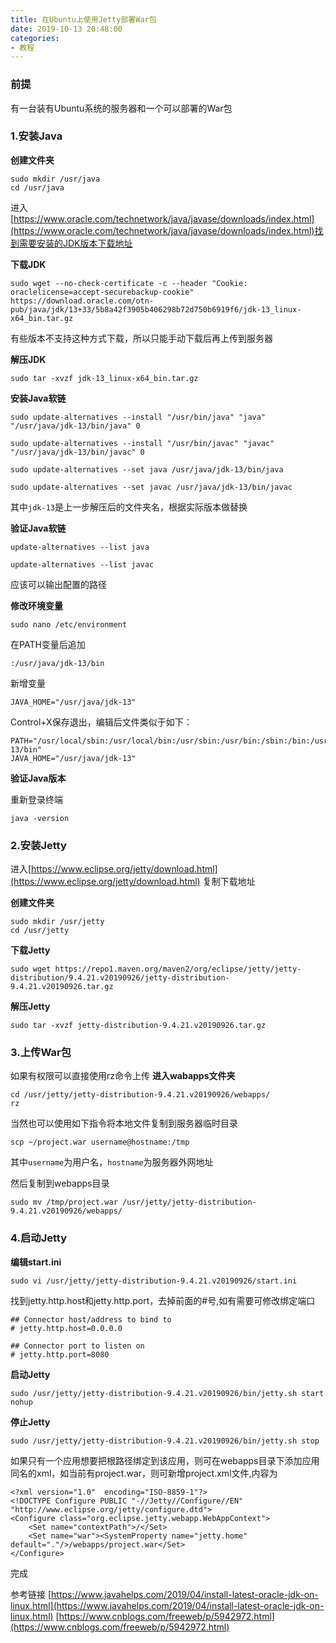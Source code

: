 ```yaml
---
title: 在Ubuntu上使用Jetty部署War包
date: 2019-10-13 20:48:00
categories: 
- 教程
---
```


### 前提

有一台装有Ubuntu系统的服务器和一个可以部署的War包

### 1.安装Java

**创建文件夹**
```
sudo mkdir /usr/java
cd /usr/java
```
进入[https://www.oracle.com/technetwork/java/javase/downloads/index.html](https://www.oracle.com/technetwork/java/javase/downloads/index.html)找到需要安装的JDK版本下载地址

**下载JDK**
```
sudo wget --no-check-certificate -c --header "Cookie: oraclelicense=accept-securebackup-cookie" https://download.oracle.com/otn-pub/java/jdk/13+33/5b8a42f3905b406298b72d750b6919f6/jdk-13_linux-x64_bin.tar.gz
```
有些版本不支持这种方式下载，所以只能手动下载后再上传到服务器

**解压JDK**
```
sudo tar -xvzf jdk-13_linux-x64_bin.tar.gz
```

**安装Java软链**
```
sudo update-alternatives --install "/usr/bin/java" "java" "/usr/java/jdk-13/bin/java" 0
```
```
sudo update-alternatives --install "/usr/bin/javac" "javac" "/usr/java/jdk-13/bin/javac" 0
```
```
sudo update-alternatives --set java /usr/java/jdk-13/bin/java
```
```
sudo update-alternatives --set javac /usr/java/jdk-13/bin/javac
```
其中`jdk-13`是上一步解压后的文件夹名，根据实际版本做替换

<!--more-->

**验证Java软链**

```
update-alternatives --list java
```
```
update-alternatives --list javac
```
应该可以输出配置的路径



**修改环境变量**
```
sudo nano /etc/environment
```
在PATH变量后追加
```
:/usr/java/jdk-13/bin
```
新增变量
```
JAVA_HOME="/usr/java/jdk-13"
```
Control+X保存退出，编辑后文件类似于如下：
```
PATH="/usr/local/sbin:/usr/local/bin:/usr/sbin:/usr/bin:/sbin:/bin:/usr/games:/usr/local/games:/usr/java/jdk-13/bin"
JAVA_HOME="/usr/java/jdk-13"
```

**验证Java版本**

重新登录终端

```
java -version
```

### 2.安装Jetty

进入[https://www.eclipse.org/jetty/download.html](https://www.eclipse.org/jetty/download.html) 复制下载地址

**创建文件夹**
```
sudo mkdir /usr/jetty
cd /usr/jetty
```

**下载Jetty**
```
sudo wget https://repo1.maven.org/maven2/org/eclipse/jetty/jetty-distribution/9.4.21.v20190926/jetty-distribution-9.4.21.v20190926.tar.gz
```

**解压Jetty**
```
sudo tar -xvzf jetty-distribution-9.4.21.v20190926.tar.gz
```

### 3.上传War包

如果有权限可以直接使用rz命令上传
**进入wabapps文件夹**
```
cd /usr/jetty/jetty-distribution-9.4.21.v20190926/webapps/
rz
```

当然也可以使用如下指令将本地文件复制到服务器临时目录
```
scp ~/project.war username@hostname:/tmp  
```
其中`username`为用户名，`hostname`为服务器外网地址

然后复制到webapps目录
```
sudo mv /tmp/project.war /usr/jetty/jetty-distribution-9.4.21.v20190926/webapps/
```

### 4.启动Jetty

**编辑start.ini**

```
sudo vi /usr/jetty/jetty-distribution-9.4.21.v20190926/start.ini
```

找到jetty.http.host和jetty.http.port，去掉前面的#号,如有需要可修改绑定端口
```
## Connector host/address to bind to
# jetty.http.host=0.0.0.0

## Connector port to listen on
# jetty.http.port=8080
```

**启动Jetty**
```
sudo /usr/jetty/jetty-distribution-9.4.21.v20190926/bin/jetty.sh start nohup
```

**停止Jetty**
```
sudo /usr/jetty/jetty-distribution-9.4.21.v20190926/bin/jetty.sh stop
```

如果只有一个应用想要把根路径绑定到该应用，则可在webapps目录下添加应用同名的xml，如当前有project.war，则可新增project.xml文件,内容为
```
<?xml version="1.0"  encoding="ISO-8859-1"?>
<!DOCTYPE Configure PUBLIC "-//Jetty//Configure//EN" "http://www.eclipse.org/jetty/configure.dtd">
<Configure class="org.eclipse.jetty.webapp.WebAppContext">
    <Set name="contextPath">/</Set>
    <Set name="war"><SystemProperty name="jetty.home" default="."/>/webapps/project.war</Set>
</Configure>
```

完成

参考链接
[https://www.javahelps.com/2019/04/install-latest-oracle-jdk-on-linux.html](https://www.javahelps.com/2019/04/install-latest-oracle-jdk-on-linux.html)
[https://www.cnblogs.com/freeweb/p/5942972.html](https://www.cnblogs.com/freeweb/p/5942972.html)
